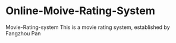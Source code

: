 # Online-Moive-Rating-System
Movie-Rating-system  This is a movie rating system, established by Fangzhou Pan
